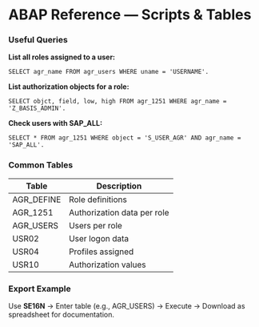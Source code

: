 # ABAP Reference — Scripts & Tables

### Useful Queries

**List all roles assigned to a user:**
```ABAP
SELECT agr_name FROM agr_users WHERE uname = 'USERNAME'.
```

**List authorization objects for a role:**
```ABAP
SELECT objct, field, low, high FROM agr_1251 WHERE agr_name = 'Z_BASIS_ADMIN'.
```

**Check users with SAP_ALL:**
```ABAP
SELECT * FROM agr_1251 WHERE object = 'S_USER_AGR' AND agr_name = 'SAP_ALL'.
```

### Common Tables
| Table | Description |
|--------|--------------|
| AGR_DEFINE | Role definitions |
| AGR_1251 | Authorization data per role |
| AGR_USERS | Users per role |
| USR02 | User logon data |
| USR04 | Profiles assigned |
| USR10 | Authorization values |

### Export Example
Use **SE16N** → Enter table (e.g., AGR_USERS) → Execute → Download as spreadsheet for documentation.
